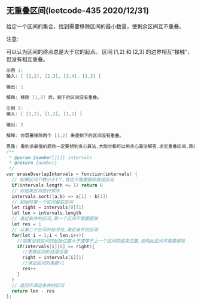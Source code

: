 ## 无重叠区间(leetcode-435 2020/12/31)
给定一个区间的集合，找到需要移除区间的最小数量，使剩余区间互不重叠。

注意:

可以认为区间的终点总是大于它的起点。
区间 [1,2] 和 [2,3] 的边界相互“接触”，但没有相互重叠。

```h
示例 1:
输入: [ [1,2], [2,3], [3,4], [1,3] ]

输出: 1

解释: 移除 [1,3] 后，剩下的区间没有重叠。

示例 2:
输入: [ [1,2], [1,2], [1,2] ]

输出: 2

解释: 你需要移除两个 [1,2] 来使剩下的区间没有重叠。

```

```h
思路: 看到求最值的题目一定要想到贪心算法,大部分都可以用贪心算法解答.求无重叠区间,首先对所有区间排序,然后初始化第一个区间,寻找后面的不重叠的区间即可
/**
 * @param {number[][]} intervals
 * @return {number}
 */
var eraseOverlapIntervals = function(intervals) {
  // 如果区间个数小于1个,肯定不需要删除其他区间
  if(intervals.length <= 1) return 0
  // 对结束区间进行排序
  intervals.sort((a,b) => a[1] - b[1])
  // 初始时第一个区间最右区间
  let right = intervals[0][1]
  let len = intervals.length
  // 满足条件的区间,第一个区间不需要删除
  let res = 1
  // 从第二个区间开始寻找,满足条件的区间
  for(let i = 1;i < len;i++){
    //如果当前区间的起始位置大于或等于上一个区间的结束位置,说明此区间不需要移除
    if(intervals[i][0] >= right){
      //更新区间的结束位置
      right = intervals[i][1]
      //满足区间的条数+1
      res++
    }
  }
  // 返回不满足条件的区间
  return len - res
};
```